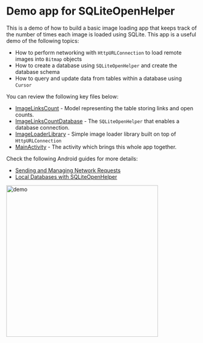 # Demo app for SQLiteOpenHelper

This is a demo of how to build a basic image loading app that keeps track of the number of times each image is loaded using SQLite. This app is a useful demo of the following topics:

 * How to perform networking with `HttpURLConnection` to load remote images into `Bitmap` objects
 * How to create a database using `SQLiteOpenHelper` and create the database schema
 * How to query and update data from tables within a database using `Cursor`

You can review the following key files below:

 * [ImageLinksCount](https://github.com/codepath/android-sqlite-links-demo/blob/master/app/src/main/java/codepath/com/sqlitelinksdemo/ImageLinkCount.java) - Model representing the table storing links and open counts.
 * [ImageLinksCountDatabase](https://github.com/codepath/android-sqlite-links-demo/blob/master/app/src/main/java/codepath/com/sqlitelinksdemo/ImageLinksCountDatabase.java) - The `SQLiteOpenHelper` that enables a database connection.
 * [ImageLoaderLibrary](https://github.com/codepath/android-sqlite-links-demo/blob/master/app/src/main/java/codepath/com/sqlitelinksdemo/ImageLoaderLibrary.java) - Simple image loader library built on top of `HttpURLConnection`
 * [MainActivity](https://github.com/codepath/android-sqlite-links-demo/blob/master/app/src/main/java/codepath/com/sqlitelinksdemo/MainActivity.java) - The activity which brings this whole app together.

Check the following Android guides for more details:

 * [Sending and Managing Network Requests](http://guides.codepath.com/android/Sending-and-Managing-Network-Requests#displaying-remote-images-the-hard-way)
 * [Local Databases with SQLiteOpenHelper](http://guides.codepath.com/android/Local-Databases-with-SQLiteOpenHelper)

<img src="http://imgur.com/mfxDMcZ.png" width="400" alt="demo" />
